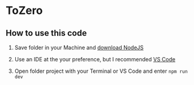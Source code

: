 # ToZero
 
## How to use this code

1. Save folder in your Machine and <a href="https://nodejs.org/en/download/current"> download NodeJS</a>

2. Use an IDE at the your preference, but I recommended <a href="https://code.visualstudio.com/download">VS Code</a>

3. Open folder project with your Terminal or VS Code and enter <code>npm run dev<code>
